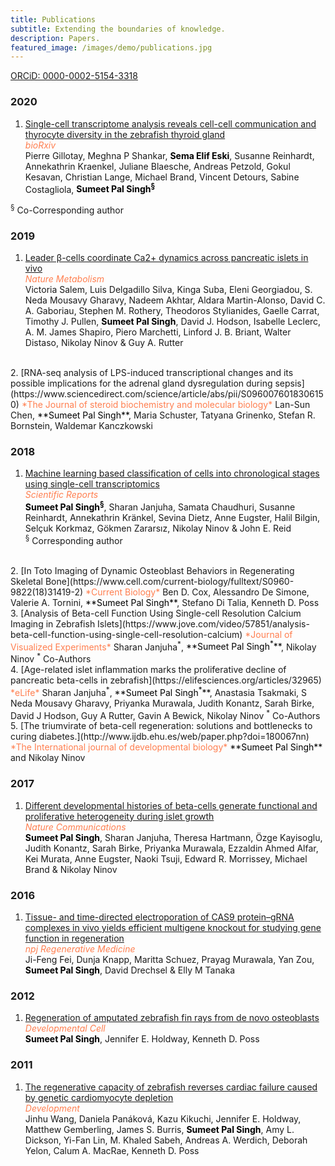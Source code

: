 ```yaml
---
title: Publications
subtitle: Extending the boundaries of knowledge.
description: Papers.
featured_image: /images/demo/publications.jpg
---
```


[ORCiD: 0000-0002-5154-3318](https://orcid.org/0000-0002-5154-3318)

### 2020

1. [Single-cell transcriptome analysis reveals cell-cell communication and thyrocyte diversity in the zebrafish thyroid gland](https://www.biorxiv.org/content/10.1101/2020.01.13.891630v1)  
  <span style="color:coral">*bioRxiv*</span>  
  Pierre Gillotay, Meghna P Shankar, <span style="color:black">**Sema Elif Eski**</span>, Susanne Reinhardt, Annekathrin Kraenkel, Juliane Blaesche, Andreas Petzold, Gokul Kesavan, Christian Lange, Michael Brand, Vincent Detours, Sabine Costagliola, <span style="color:black">**Sumeet Pal Singh<sup>§</sup>**</span>
  
  <sup>§</sup> Co-Corresponding author 
  <br/> 

### 2019

1. [Leader β-cells coordinate Ca2+ dynamics across pancreatic islets in vivo](https://www.nature.com/articles/s42255-019-0075-2)  
  <span style="color:coral">*Nature Metabolism*</span>  
  Victoria Salem, Luis Delgadillo Silva, Kinga Suba, Eleni Georgiadou, S. Neda Mousavy Gharavy, Nadeem Akhtar, Aldara Martin-Alonso, David C. A. Gaboriau, Stephen M. Rothery, Theodoros Stylianides, Gaelle Carrat, Timothy J. Pullen, <span style="color:black">**Sumeet Pal Singh**</span>, David J. Hodson, Isabelle Leclerc, A. M. James Shapiro, Piero Marchetti, Linford J. B. Briant, Walter Distaso, Nikolay Ninov & Guy A. Rutter  
  <br/> 
2. [RNA-seq analysis of LPS-induced transcriptional changes and its possible implications for the adrenal gland dysregulation during sepsis](https://www.sciencedirect.com/science/article/abs/pii/S0960076018306150)  
  <span style="color:coral">*The Journal of steroid biochemistry and molecular biology*</span>  
  Lan-Sun Chen, <span style="color:black">**Sumeet Pal Singh**</span>, Maria Schuster, Tatyana Grinenko, Stefan R. Bornstein, Waldemar Kanczkowski
  
### 2018

1. [Machine learning based classification of cells into chronological stages using single-cell transcriptomics](https://www.nature.com/articles/s41598-018-35218-5)  
  <span style="color:coral">*Scientific Reports*</span>  
  <span style="color:black">**Sumeet Pal Singh<sup>§</sup>**</span>, Sharan Janjuha, Samata Chaudhuri, Susanne Reinhardt, Annekathrin Kränkel, Sevina Dietz, Anne Eugster, Halil Bilgin, Selçuk Korkmaz, Gökmen Zararsız, Nikolay Ninov & John E. Reid  
  <sup>§</sup> Corresponding author  
  <br/>
2. [In Toto Imaging of Dynamic Osteoblast Behaviors in Regenerating Skeletal Bone](https://www.cell.com/current-biology/fulltext/S0960-9822(18)31419-2)  
  <span style="color:coral">*Current Biology*</span>  
  Ben D. Cox, Alessandro De Simone, Valerie A. Tornini, <span style="color:black">**Sumeet Pal Singh**</span>, Stefano Di Talia, Kenneth D. Poss  
  <br/>
3. [Analysis of Beta-cell Function Using Single-cell Resolution Calcium Imaging in Zebrafish Islets](https://www.jove.com/video/57851/analysis-beta-cell-function-using-single-cell-resolution-calcium)  
  <span style="color:coral">*Journal of Visualized Experiments*</span>  
  Sharan Janjuha<sup>*</sup>, <span style="color:black">**Sumeet Pal Singh<sup>*</sup>**</span>, Nikolay Ninov  
  <sup>*</sup> Co-Authors  
  <br/>
4. [Age-related islet inflammation marks the proliferative decline of pancreatic beta-cells in zebrafish](https://elifesciences.org/articles/32965)  
  <span style="color:coral">*eLife*</span>    
  Sharan Janjuha<sup>*</sup>, <span style="color:black">**Sumeet Pal Singh<sup>*</sup>**</span>, Anastasia Tsakmaki, S Neda Mousavy Gharavy, Priyanka Murawala, Judith Konantz, Sarah Birke, David J Hodson, Guy A Rutter, Gavin A Bewick, Nikolay Ninov  
  <sup>*</sup> Co-Authors  
  <br/>
5. [The triumvirate of beta-cell regeneration: solutions and bottlenecks to curing diabetes.](http://www.ijdb.ehu.es/web/paper.php?doi=180067nn)  
  <span style="color:coral">*The International journal of developmental biology*</span>      
  <span style="color:black">**Sumeet Pal Singh**</span> and Nikolay Ninov  
  
### 2017

1. [Different developmental histories of beta-cells generate functional and proliferative heterogeneity during islet growth](https://www.nature.com/articles/s41467-017-00461-3)  
  <span style="color:coral">*Nature Communications*</span>    
  <span style="color:black">**Sumeet Pal Singh**</span>, Sharan Janjuha, Theresa Hartmann, Özge Kayisoglu, Judith Konantz, Sarah Birke, Priyanka Murawala, Ezzaldin Ahmed Alfar, Kei Murata, Anne Eugster, Naoki Tsuji, Edward R. Morrissey, Michael Brand & Nikolay Ninov  
  
### 2016

1. [Tissue- and time-directed electroporation of CAS9 protein–gRNA complexes in vivo yields efficient multigene knockout for studying gene function in regeneration](https://www.nature.com/articles/npjregenmed20162)  
  <span style="color:coral">*npj Regenerative Medicine*</span>  
  Ji-Feng Fei, Dunja Knapp, Maritta Schuez, Prayag Murawala, Yan Zou, <span style="color:black">**Sumeet Pal Singh**</span>, David Drechsel & Elly M Tanaka    
  
### 2012

1. [Regeneration of amputated zebrafish fin rays from de novo osteoblasts](https://www.cell.com/developmental-cell/fulltext/S1534-5807(12)00129-3)  
  <span style="color:coral">*Developmental Cell*</span>  
  <span style="color:black">**Sumeet Pal Singh**</span>, Jennifer E. Holdway, Kenneth D. Poss   
  
### 2011

1. [The regenerative capacity of zebrafish reverses cardiac failure caused by genetic cardiomyocyte depletion](https://dev.biologists.org/content/138/16/3421)  
  <span style="color:coral">*Development*</span>  
  Jinhu Wang, Daniela Panáková, Kazu Kikuchi, Jennifer E. Holdway, Matthew Gemberling, James S. Burris, <span style="color:black">**Sumeet Pal Singh**</span>, Amy L. Dickson, Yi-Fan Lin, M. Khaled Sabeh, Andreas A. Werdich, Deborah Yelon, Calum A. MacRae, Kenneth D. Poss      